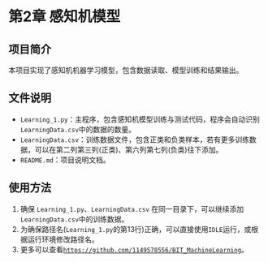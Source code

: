 # 第2章 感知机模型

## 项目简介
本项目实现了感知机机器学习模型，包含数据读取、模型训练和结果输出。

## 文件说明
- `Learning_1.py`：主程序，包含感知机模型训练与测试代码，程序会自动识别`LearningData.csv`中的数据的数量。
- `LearningData.csv`：训练数据文件，包含正类和负类样本，若有更多训练数据，可以在第二列第三列(正类)、第六列第七列(负类)往下添加。
- `README.md`：项目说明文档。

## 使用方法
1. 确保 `Learning_1.py`、`LearningData.csv` 在同一目录下，可以继续添加`LearningData.csv`中的训练数据。
2. 为确保路径名(`Learning_1.py`的第13行)正确，可以直接使用`IDLE`运行，或根据运行环境修改路径名。
3. 更多可以查看[`https://github.com/1149578556/BIT_MachineLearning`](https://github.com/1149578556/BIT_MachineLearning)。